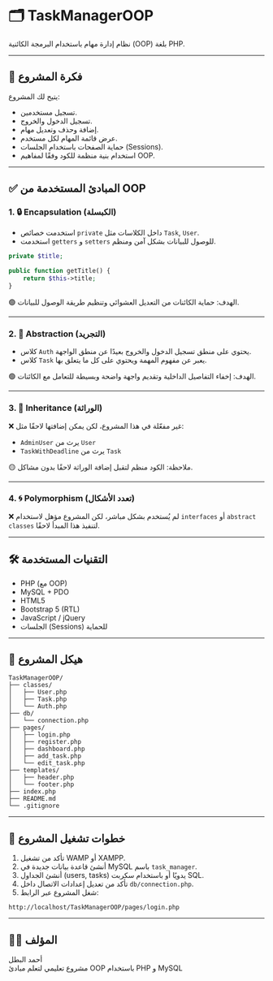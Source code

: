 
# 🗂️ TaskManagerOOP

نظام إدارة مهام باستخدام البرمجة الكائنية (OOP) بلغة PHP.

---

## 🧠 فكرة المشروع

يتيح لك المشروع:

- تسجيل مستخدمين.
- تسجيل الدخول والخروج.
- إضافة وحذف وتعديل مهام.
- عرض قائمة المهام لكل مستخدم.
- حماية الصفحات باستخدام الجلسات (Sessions).
- استخدام بنية منظمة للكود وفقًا لمفاهيم OOP.

---

## ✅ المبادئ المستخدمة من OOP

### 1. 🔒 Encapsulation (الكبسلة)

- استخدمت خصائص `private` داخل الكلاسات مثل `Task`, `User`.
- استخدمت `getters` و `setters` للوصول للبيانات بشكل آمن ومنظم.

```php
private $title;

public function getTitle() {
    return $this->title;
}
```

🟢 الهدف: حماية الكائنات من التعديل العشوائي وتنظيم طريقة الوصول للبيانات.

---

### 2. 🧼 Abstraction (التجريد)

- كلاس `Auth` يحتوي على منطق تسجيل الدخول والخروج بعيدًا عن منطق الواجهة.
- كلاس `Task` يعبر عن مفهوم المهمة ويحتوي على كل ما يتعلق بها.

🟢 الهدف: إخفاء التفاصيل الداخلية وتقديم واجهة واضحة وبسيطة للتعامل مع الكائنات.

---

### 3. 🧬 Inheritance (الوراثة)

❌ غير مفعّلة في هذا المشروع، لكن يمكن إضافتها لاحقًا مثل:

- `AdminUser` يرث من `User`
- `TaskWithDeadline` يرث من `Task`

🟡 ملاحظة: الكود منظم لتقبل إضافة الوراثة لاحقًا بدون مشاكل.

---

### 4. 🌀 Polymorphism (تعدد الأشكال)

❌ لم يُستخدم بشكل مباشر، لكن المشروع مؤهل لاستخدام `interfaces` أو `abstract classes` لتنفيذ هذا المبدأ لاحقًا.

---

## 🛠️ التقنيات المستخدمة

- PHP (مع OOP)
- MySQL + PDO
- HTML5
- Bootstrap 5 (RTL)
- JavaScript / jQuery
- الجلسات (Sessions) للحماية

---

## 📂 هيكل المشروع

```
TaskManagerOOP/
├── classes/
│   ├── User.php
│   ├── Task.php
│   └── Auth.php
├── db/
│   └── connection.php
├── pages/
│   ├── login.php
│   ├── register.php
│   ├── dashboard.php
│   ├── add_task.php
│   └── edit_task.php
├── templates/
│   ├── header.php
│   └── footer.php
├── index.php
├── README.md
└── .gitignore
```

---

## 🚀 خطوات تشغيل المشروع

1. تأكد من تشغيل WAMP أو XAMPP.
2. أنشئ قاعدة بيانات جديدة في MySQL باسم `task_manager`.
3. أنشئ الجداول (users, tasks) يدويًا أو باستخدام سكربت SQL.
4. تأكد من تعديل إعدادات الاتصال داخل `db/connection.php`.
5. شغل المشروع عبر الرابط:

```
http://localhost/TaskManagerOOP/pages/login.php
```

---

## 👨‍💻 المؤلف

أحمد البطل  
مشروع تعليمي لتعلم مبادئ OOP باستخدام PHP و MySQL

